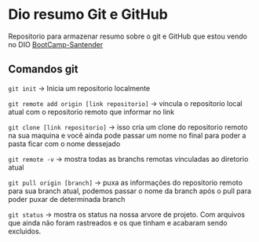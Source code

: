 # Dio resumo Git e GitHub

Repositorio para armazenar resumo sobre o git e GitHub que estou vendo no DIO [BootCamp-Santender](https://www.dio.me/)

## Comandos git
`git init` -> Inicia um repositorio localmente

`git remote add origin [link repositorio]` -> vincula o repositorio local atual com o repositorio remoto que informar no link

`git clone [link repositorio]` -> isso cria um clone do repositorio remoto na sua maquina e você ainda pode passar um nome no final para poder a pasta ficar com o nome dessejado

`git remote -v` -> mostra todas as branchs remotas vinculadas ao diretorio atual

`git pull origin [branch]` -> puxa as informações do repositorio remoto para sua branch atual, podemos passar o nome da branch após o pull para poder puxar de determinada branch

`git status` -> mostra os status na nossa arvore de projeto. Com arquivos que ainda não foram rastreados e os que tinham e acabaram sendo excluidos.
